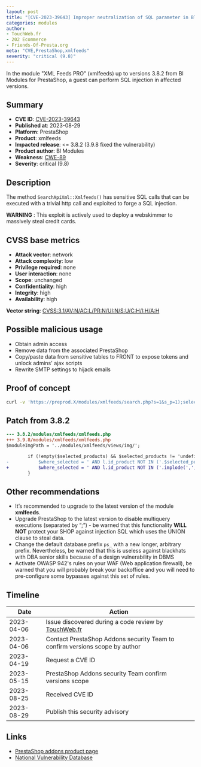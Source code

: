 ```yaml
---
layout: post
title: "[CVE-2023-39643] Improper neutralization of SQL parameter in Bl Modules - XML Feeds PRO module for PrestaShop"
categories: modules
author:
- TouchWeb.fr
- 202 Ecommerce
- Friends-Of-Presta.org
meta: "CVE,PrestaShop,xmlfeeds"
severity: "critical (9.8)"
---
```


In the module "XML Feeds PRO" (xmlfeeds) up to versions 3.8.2 from Bl Modules for PrestaShop, a guest can perform SQL injection in affected versions.


## Summary

* **CVE ID**: [CVE-2023-39643](https://cve.mitre.org/cgi-bin/cvename.cgi?name=CVE-2023-39643)
* **Published at**: 2023-08-29
* **Platform**: PrestaShop
* **Product**: xmlfeeds
* **Impacted release**: <= 3.8.2 (3.9.8 fixed the vulnerability)
* **Product author**: Bl Modules
* **Weakness**: [CWE-89](https://cwe.mitre.org/data/definitions/89.html)
* **Severity**: critical (9.8)

## Description

The method `SearchApiXml::Xmlfeeds()` has sensitive SQL calls that can be executed with a trivial http call and exploited to forge a SQL injection.

**WARNING** : This exploit is actively used to deploy a webskimmer to massively steal credit cards.

## CVSS base metrics

* **Attack vector**: network
* **Attack complexity**: low
* **Privilege required**: none
* **User interaction**: none
* **Scope**: unchanged
* **Confidentiality**: high
* **Integrity**: high
* **Availability**: high

**Vector string**: [CVSS:3.1/AV:N/AC:L/PR:N/UI:N/S:U/C:H/I:H/A:H](https://nvd.nist.gov/vuln-metrics/cvss/v3-calculator?vector=AV:N/AC:L/PR:N/UI:N/S:U/C:H/I:H/A:H)

## Possible malicious usage

* Obtain admin access
* Remove data from the associated PrestaShop
* Copy/paste data from sensitive tables to FRONT to expose tokens and unlock admins' ajax scripts
* Rewrite SMTP settings to hijack emails


## Proof of concept


```bash
curl -v 'https://preprod.X/modules/xmlfeeds/search.php?s=1&s_p=1);select(0x73656C65637420736C656570283432293B)INTO@a;prepare`b`from@a;execute`b`;--'
```

## Patch from 3.8.2

```diff
--- 3.8.2/modules/xmlfeeds/xmlfeeds.php
+++ 3.9.8/modules/xmlfeeds/xmlfeeds.php
$moduleImgPath = '../modules/xmlfeeds/views/img/';

        if (!empty($selected_products) && $selected_products != 'undefined') {
-           $where_selected = ' AND l.id_product NOT IN ('.$selected_products.')';
+           $where_selected = ' AND l.id_product NOT IN ('.implode(',', array_map('intval', explode(',', $selected_products))).')';
        }

```

## Other recommendations

* It’s recommended to upgrade to the latest version of the module **xmlfeeds**.
* Upgrade PrestaShop to the latest version to disable multiquery executions (separated by “;”) - be warned that this functionality **WILL NOT** protect your SHOP against injection SQL which uses the UNION clause to steal data.
* Change the default database prefix `ps_` with a new longer, arbitrary prefix. Nevertheless, be warned that this is useless against blackhats with DBA senior skills because of a design vulnerability in DBMS
* Activate OWASP 942's rules on your WAF (Web application firewall), be warned that you will probably break your backoffice and you will need to pre-configure some bypasses against this set of rules.

## Timeline

| Date | Action |
|--|--|
| 2023-04-06 | Issue discovered during a code review by [TouchWeb.fr](https://www.touchweb.fr) |
| 2023-04-06 | Contact PrestaShop Addons security Team to confirm versions scope by author |
| 2023-04-19 | Request a CVE ID |
| 2023-05-15 | PrestaShop Addons security Team confirm versions scope |
| 2023-08-25 | Received CVE ID |
| 2023-08-29 | Publish this security advisory |

## Links

* [PrestaShop addons product page](https://addons.prestashop.com/en/data-import-export/5732-xml-feeds-pro.html)
* [National Vulnerability Database](https://nvd.nist.gov/vuln/detail/CVE-2023-39643)
